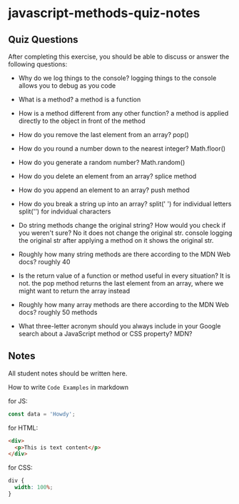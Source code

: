 # javascript-methods-quiz-notes

## Quiz Questions

After completing this exercise, you should be able to discuss or answer the following questions:

- Why do we log things to the console?
  logging things to the console allows you to debug as you code

- What is a method?
  a method is a function

- How is a method different from any other function?
  a method is applied directly to the object in front of the method

- How do you remove the last element from an array?
  pop()

- How do you round a number down to the nearest integer?
  Math.floor()

- How do you generate a random number?
  Math.random()

- How do you delete an element from an array?
  splice method

- How do you append an element to an array?
  push method

- How do you break a string up into an array?
  split(' ') for individual letters
  split('') for indvidual characters

- Do string methods change the original string? How would you check if you weren't sure?
  No it does not change the original str. console logging the original str after applying a method on it shows the original str.

- Roughly how many string methods are there according to the MDN Web docs?
  roughly 40

- Is the return value of a function or method useful in every situation?
  It is not. the pop method returns the last element from an array, where we might want to return the array instead

- Roughly how many array methods are there according to the MDN Web docs?
  roughly 50 methods

- What three-letter acronym should you always include in your Google search about a JavaScript method or CSS property?
  MDN?

## Notes

All student notes should be written here.

How to write `Code Examples` in markdown

for JS:

```javascript
const data = 'Howdy';
```

for HTML:

```html
<div>
  <p>This is text content</p>
</div>
```

for CSS:

```css
div {
  width: 100%;
}
```
